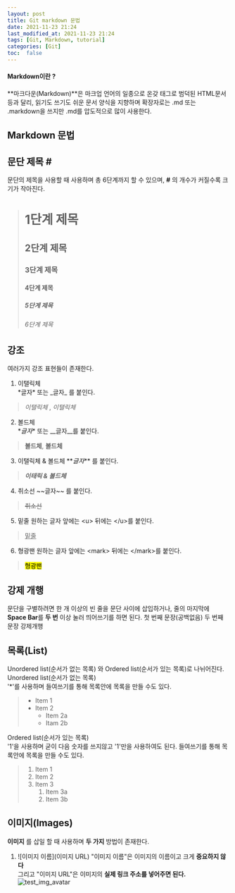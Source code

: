 ```yaml
---
layout: post
title: Git markdown 문법
date: 2021-11-23 21:24
last_modified_at: 2021-11-23 21:24
tags: [Git, Markdown, tutorial]
categories: [Git]
toc:  false
---
```


<h4>Markdown이란 ?</h4>

**마크다운(Markdown)**은 마크업 언어의 일종으로 온갖 태그로 범덕된 HTML문서 등과 달리, 읽기도 쓰기도 쉬운 문서 양식을 지향하며 확장자로는 .md 또는 .markdown을 쓰지만 .md를 압도적으로 많이 사용한다.

<h2> Markdown 문법</h2>

## 문단 제목 \#
문단의 제목을 사용할 때 사용하며 총 6단계까지 할 수 있으며, **#** 의 개수가 커질수록 크기가 작아진다.  
># 1단계 제목
>## 2단계 제목
>### 3단계 제목
>#### 4단계 제목
>##### 5단계 제목
>###### 6단계 제목  

  
## 강조
여러가지 강조 표현들이 존재한다.
1. 이탤릭체  
\*글자* 또는  \_글자_ 를 붙인다. 
>*이탤릭체* , _이탤릭체_
2. 볼드체  
\**글자**  또는  \__글자__를 붙인다.
> **볼드체**, __볼드체__ 
3. 이탤릭체 & 볼드체
\**_글자_** 를 붙인다.
> **_이태릭 & 볼드체_**
4. 취소선
\~~글자~~ 를 붙인다.
> ~~취소선~~
5. 밑줄
원하는 글자 앞에는 \<u> 뒤에는 \</u>를 붙인다.
> <u>밑줄</u>
6. 형광팬
원하는 글자 앞에는 \<mark> 뒤에는 \</mark>를 붙인다.
> <mark>형광팬</mark>  


## 강제 개행
문단을 구별하려면 한 개 이상의 빈 줄을 문단 사이에 삽입하거나, 줄의 마지막에 **Space Bar**를 **두 번** 이상 눌러 띄어쓰기를 하면 된다.
첫 번째 문장(공백없음)
두 번째 문장  강제개행

## 목록(List)
Unordered list(순서가 없는 목록) 와 Ordered list(순서가 있는 목록)로 나뉘어진다.  
Unordered list(순서가 없는 목록)    
'*'를 사용하며 들여쓰기를 통해 목록안에 목록을 만들 수도 있다.
>* Item 1
>* Item 2
>    * Item 2a
>    * Itam 2b  


Ordered list(순서가 있는 목록)    
'1'을 사용하며 굳이 다음 숫자를 쓰지않고 '1'만을 사용하여도 된다.   들여쓰기를 통해 목록안에 목록을 만들 수도 있다. 
>1. Item 1
>1. Item 2
>1. Item 3
>    1. Item 3a
>    1. Item 3b


## 이미지(Images)
__이미지__ 를 삽일 할 때 사용하며 __두 가지__ 방법이 존재한다.
1. \![이미지 이름]\(이미지 URL)
"이미지 이름"은 이미지의 이름이고 크게 __중요하지 않다__  
그리고 "이미지 URL"은 이미지의 __실제 링크 주소를 넣어주면 된다.__
![test_img_avatar](./screenshort.png)





